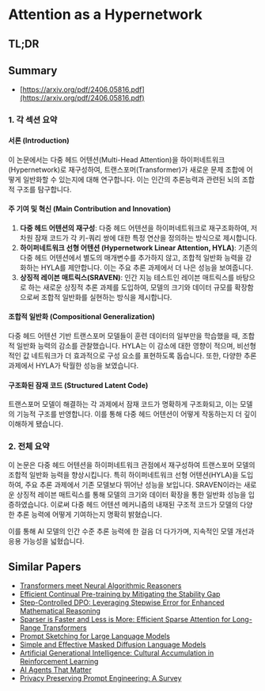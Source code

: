 # Attention as a Hypernetwork
## TL;DR
## Summary
- [https://arxiv.org/pdf/2406.05816.pdf](https://arxiv.org/pdf/2406.05816.pdf)

### 1. 각 섹션 요약

#### 서론 (Introduction)
이 논문에서는 다중 헤드 어텐션(Multi-Head Attention)을 하이퍼네트워크(Hypernetwork)로 재구성하여, 트랜스포머(Transformer)가 새로운 문제 조합에 어떻게 일반화할 수 있는지에 대해 연구합니다. 이는 인간의 추론능력과 관련된 뇌의 조합적 구조를 탐구합니다.

#### 주 기여 및 혁신 (Main Contribution and Innovation)
1. **다중 헤드 어텐션의 재구성**: 다중 헤드 어텐션을 하이퍼네트워크로 재구조화하여, 저차원 잠재 코드가 각 키-쿼리 쌍에 대한 특정 연산을 정의하는 방식으로 제시합니다.
2. **하이퍼네트워크 선형 어텐션 (Hypernetwork Linear Attention, HYLA)**: 기존의 다중 헤드 어텐션에서 별도의 매개변수를 추가하지 않고, 조합적 일반화 능력을 강화하는 HYLA를 제안합니다. 이는 주요 추론 과제에서 더 나은 성능을 보여줍니다.
3. **상징적 레이븐 매트릭스(SRAVEN)**: 인간 지능 테스트인 레이븐 매트릭스를 바탕으로 하는 새로운 상징적 추론 과제를 도입하여, 모델의 크기와 데이터 규모를 확장함으로써 조합적 일반화를 실현하는 방식을 제시합니다.

#### 조합적 일반화 (Compositional Generalization)
다중 헤드 어텐션 기반 트랜스포머 모델들이 훈련 데이터의 일부만을 학습했을 때, 조합적 일반화 능력의 감소를 관찰했습니다. HYLA는 이 감소에 대한 영향이 적으며, 비선형적인 값 네트워크가 더 효과적으로 구성 요소를 표현하도록 돕습니다. 또한, 다양한 추론 과제에서 HYLA가 탁월한 성능을 보였습니다.

#### 구조화된 잠재 코드 (Structured Latent Code)
트랜스포머 모델이 해결하는 각 과제에서 잠재 코드가 명확하게 구조화되고, 이는 모델의 기능적 구조를 반영합니다. 이를 통해 다중 헤드 어텐션이 어떻게 작동하는지 더 깊이 이해하게 됐습니다.

### 2. 전체 요약

이 논문은 다중 헤드 어텐션을 하이퍼네트워크 관점에서 재구성하여 트랜스포머 모델의 조합적 일반화 능력을 향상시킵니다. 특히 하이퍼네트워크 선형 어텐션(HYLA)을 도입하여, 주요 추론 과제에서 기존 모델보다 뛰어난 성능을 보입니다. SRAVEN이라는 새로운 상징적 레이븐 매트릭스를 통해 모델의 크기와 데이터 확장을 통한 일반화 성능을 입증하였습니다. 이로써 다중 헤드 어텐션 메커니즘의 내재된 구조적 코드가 모델의 다양한 추론 능력에 어떻게 기여하는지 명확히 밝혔습니다. 

이를 통해 AI 모델의 인간 수준 추론 능력에 한 걸음 더 다가가며, 지속적인 모델 개선과 응용 가능성을 넓혔습니다.

## Similar Papers
- [Transformers meet Neural Algorithmic Reasoners](2406.09308.md)
- [Efficient Continual Pre-training by Mitigating the Stability Gap](2406.14833.md)
- [Step-Controlled DPO: Leveraging Stepwise Error for Enhanced Mathematical Reasoning](2407.00782.md)
- [Sparser is Faster and Less is More: Efficient Sparse Attention for Long-Range Transformers](2406.16747.md)
- [Prompt Sketching for Large Language Models](2311.04954.md)
- [Simple and Effective Masked Diffusion Language Models](2406.07524.md)
- [Artificial Generational Intelligence: Cultural Accumulation in Reinforcement Learning](2406.00392.md)
- [AI Agents That Matter](2407.01502.md)
- [Privacy Preserving Prompt Engineering: A Survey](2404.06001.md)
